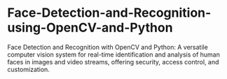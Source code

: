 # Face-Detection-and-Recognition-using-OpenCV-and-Python
Face Detection and Recognition with OpenCV and Python: A versatile computer vision system for real-time identification and analysis of human faces in images and video streams, offering security, access control, and customization.
